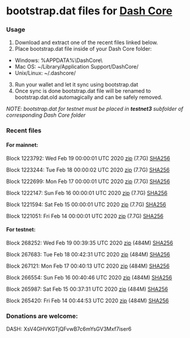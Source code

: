 # bootstrap.dat files for [Dash Core](https://github.com/dashpay/dash)

### Usage

1. Download and extract one of the recent files linked below.
2. Place bootstrap.dat file inside of your Dash Core folder:
 - Windows: %APPDATA%\DashCore\
 - Mac OS: ~/Library/Application Support/DashCore/
 - Unix/Linux: ~/.dashcore/
3. Run your wallet and let it sync using bootstrap.dat
4. Once sync is done bootstrap.dat file will be renamed to bootstrap.dat.old automagically and can be safely removed.

_NOTE: bootstrap.dat for testnet must be placed in **testnet3** subfolder of corresponding Dash Core folder_

### Recent files

#### For mainnet:

Block 1223792: Wed Feb 19 00:00:01 UTC 2020 [zip](https://dash-bootstrap.ams3.digitaloceanspaces.com/mainnet/2020-02-19/bootstrap.dat.zip) (7.7G) [SHA256](https://dash-bootstrap.ams3.digitaloceanspaces.com/mainnet/2020-02-19/sha256.txt)

Block 1223244: Tue Feb 18 00:00:02 UTC 2020 [zip](https://dash-bootstrap.ams3.digitaloceanspaces.com/mainnet/2020-02-18/bootstrap.dat.zip) (7.7G) [SHA256](https://dash-bootstrap.ams3.digitaloceanspaces.com/mainnet/2020-02-18/sha256.txt)

Block 1222699: Mon Feb 17 00:00:01 UTC 2020 [zip](https://dash-bootstrap.ams3.digitaloceanspaces.com/mainnet/2020-02-17/bootstrap.dat.zip) (7.7G) [SHA256](https://dash-bootstrap.ams3.digitaloceanspaces.com/mainnet/2020-02-17/sha256.txt)

Block 1222147: Sun Feb 16 00:00:01 UTC 2020 [zip](https://dash-bootstrap.ams3.digitaloceanspaces.com/mainnet/2020-02-16/bootstrap.dat.zip) (7.7G) [SHA256](https://dash-bootstrap.ams3.digitaloceanspaces.com/mainnet/2020-02-16/sha256.txt)

Block 1221594: Sat Feb 15 00:00:01 UTC 2020 [zip](https://dash-bootstrap.ams3.digitaloceanspaces.com/mainnet/2020-02-15/bootstrap.dat.zip) (7.7G) [SHA256](https://dash-bootstrap.ams3.digitaloceanspaces.com/mainnet/2020-02-15/sha256.txt)

Block 1221051: Fri Feb 14 00:00:01 UTC 2020 [zip](https://dash-bootstrap.ams3.digitaloceanspaces.com/mainnet/2020-02-14/bootstrap.dat.zip) (7.7G) [SHA256](https://dash-bootstrap.ams3.digitaloceanspaces.com/mainnet/2020-02-14/sha256.txt)


#### For testnet:

Block 268252: Wed Feb 19 00:39:35 UTC 2020 [zip](https://dash-bootstrap.ams3.digitaloceanspaces.com/testnet/2020-02-19/bootstrap.dat.zip) (484M) [SHA256](https://dash-bootstrap.ams3.digitaloceanspaces.com/testnet/2020-02-19/sha256.txt)

Block 267683: Tue Feb 18 00:42:31 UTC 2020 [zip](https://dash-bootstrap.ams3.digitaloceanspaces.com/testnet/2020-02-18/bootstrap.dat.zip) (484M) [SHA256](https://dash-bootstrap.ams3.digitaloceanspaces.com/testnet/2020-02-18/sha256.txt)

Block 267121: Mon Feb 17 00:40:13 UTC 2020 [zip](https://dash-bootstrap.ams3.digitaloceanspaces.com/testnet/2020-02-17/bootstrap.dat.zip) (484M) [SHA256](https://dash-bootstrap.ams3.digitaloceanspaces.com/testnet/2020-02-17/sha256.txt)

Block 266554: Sun Feb 16 00:40:46 UTC 2020 [zip](https://dash-bootstrap.ams3.digitaloceanspaces.com/testnet/2020-02-16/bootstrap.dat.zip) (484M) [SHA256](https://dash-bootstrap.ams3.digitaloceanspaces.com/testnet/2020-02-16/sha256.txt)

Block 265987: Sat Feb 15 00:37:31 UTC 2020 [zip](https://dash-bootstrap.ams3.digitaloceanspaces.com/testnet/2020-02-15/bootstrap.dat.zip) (484M) [SHA256](https://dash-bootstrap.ams3.digitaloceanspaces.com/testnet/2020-02-15/sha256.txt)

Block 265420: Fri Feb 14 00:44:53 UTC 2020 [zip](https://dash-bootstrap.ams3.digitaloceanspaces.com/testnet/2020-02-14/bootstrap.dat.zip) (484M) [SHA256](https://dash-bootstrap.ams3.digitaloceanspaces.com/testnet/2020-02-14/sha256.txt)


### Donations are welcome:

DASH: XsV4GHVKGTjQFvwB7c6mYsGV3Mxf7iser6

